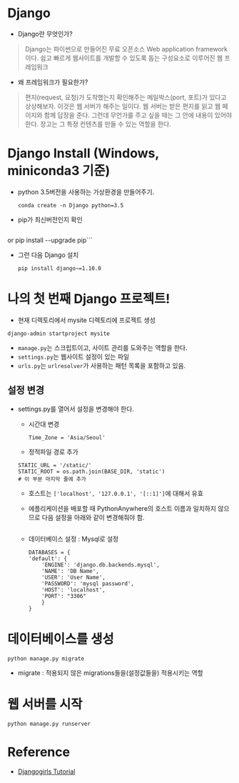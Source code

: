 # Django

* Django란 무엇인가?
> Django는 파이썬으로 만들어진 무료 오픈소스 Web application framework이다.
쉽고 빠르게 웹사이트를 개발할 수 있도록 돕는 구성요소로 이루어진 웹 프레임워크

* 왜 프레임워크가 필요한가?
> 편지(request, 요청)가 도착했는지 확인해주는 메일박스(port, 포트)가 있다고 상상해보자.
이것은 웹 서버가 해주는 일이다. 웹 서버는 받은 편지를 읽고 웹 페이지와 함께 답장을 준다.
그런데 무언가를 주고 싶을 때는 그 안에 내용이 있어야 한다. 장고는 그 특정 컨텐츠를
만들 수 있는 역할을 한다.

# Django Install (Windows, miniconda3 기준)

- python 3.5버전을 사용하는 가상환경을 만들어주기.

  ```conda create -n Django python=3.5```
- pip가 최신버전인지 확인

  ```conda update pip
or pip install --upgrade pip```
- 그런 다음 Django 설치

  ```pip install django~=1.10.0```


# 나의 첫 번째 Django 프로젝트!
  - 현재 디렉토리에서 mysite 디렉토리에 프로젝트 생성

  ```django-admin startproject mysite```

  - ```manage.py```는 스크립트이고, 사이트 관리를 도와주는 역할을 한다.
  - ```settings.py```는 웹사이트 설정이 있는 파일
  - ```urls.py```는 ```urlresolver```가 사용하는 패턴 목록을 포함하고 있음.

  ## 설정 변경
  - settings.py를 열어서 설정을 변경해야 한다.

    - 시간대 변경

      ```Time_Zone = 'Asia/Seoul'```

    - 정적파일 경로 추가
    ```
    STATIC_URL = '/static/'
    STATIC_ROOT = os.path.join(BASE_DIR, 'static')
    # 이 부분 마지막 줄에 추가
    ```
    - 호스트는 ```['localhost', '127.0.0.1', '[::1]']```에 대해서 유효
    - 에플리케이션을 배포할 때 PythonAnywhere의 호스트 이름과 일치하지 않으므로
      다음 설정을 아래와 같이 변경해줘야 함.

      ```ALLOWED_HOSTS = ['127.0.0.1', '.pythonanywhere.com']
      ```

    - 데이터베이스 설정 : Mysql로 설정

      ```
      DATABASES = {
      'default': {
          'ENGINE': 'django.db.backends.mysql',
          'NAME': 'DB Name',
          'USER': 'User Name',
          'PASSWORD': 'mysql password',
          'HOST': 'localhost',
          'PORT': "3306"
          }
      }
      ```

# 데이터베이스를 생성

  ```python manage.py migrate```

  * migrate : 적용되지 않은 migrations들을(설정값들을) 적용시키는 역할

# 웹 서버를 시작
  ```python manage.py runserver```



# Reference
- [Djangogirls Tutorial](http://tutorial.djangogirls.org/ko/django/)
